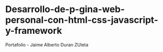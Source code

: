 # Desarrollo-de-p-gina-web-personal-con-html-css-javascript-y-framework
Portafolio - Jaime Alberto Duran ZUleta
